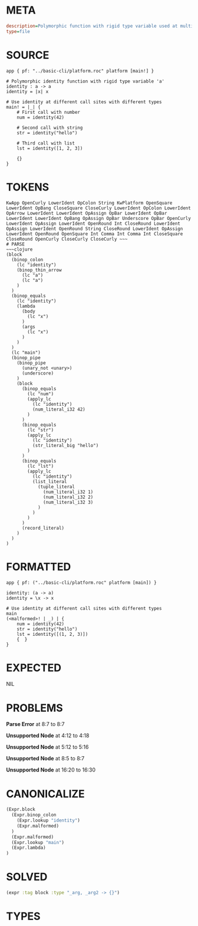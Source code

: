 # META
~~~ini
description=Polymorphic function with rigid type variable used at multiple call sites
type=file
~~~
# SOURCE
~~~roc
app { pf: "../basic-cli/platform.roc" platform [main!] }

# Polymorphic identity function with rigid type variable 'a'
identity : a -> a
identity = |x| x

# Use identity at different call sites with different types
main! = |_| {
    # First call with number
    num = identity(42)
    
    # Second call with string
    str = identity("hello")
    
    # Third call with list
    lst = identity([1, 2, 3])
    
    {}
}
~~~
# TOKENS
~~~text
KwApp OpenCurly LowerIdent OpColon String KwPlatform OpenSquare LowerIdent OpBang CloseSquare CloseCurly LowerIdent OpColon LowerIdent OpArrow LowerIdent LowerIdent OpAssign OpBar LowerIdent OpBar LowerIdent LowerIdent OpBang OpAssign OpBar Underscore OpBar OpenCurly LowerIdent OpAssign LowerIdent OpenRound Int CloseRound LowerIdent OpAssign LowerIdent OpenRound String CloseRound LowerIdent OpAssign LowerIdent OpenRound OpenSquare Int Comma Int Comma Int CloseSquare CloseRound OpenCurly CloseCurly CloseCurly ~~~
# PARSE
~~~clojure
(block
  (binop_colon
    (lc "identity")
    (binop_thin_arrow
      (lc "a")
      (lc "a")
    )
  )
  (binop_equals
    (lc "identity")
    (lambda
      (body
        (lc "x")
      )
      (args
        (lc "x")
      )
    )
  )
  (lc "main")
  (binop_pipe
    (binop_pipe
      (unary_not <unary>)
      (underscore)
    )
    (block
      (binop_equals
        (lc "num")
        (apply_lc
          (lc "identity")
          (num_literal_i32 42)
        )
      )
      (binop_equals
        (lc "str")
        (apply_lc
          (lc "identity")
          (str_literal_big "hello")
        )
      )
      (binop_equals
        (lc "lst")
        (apply_lc
          (lc "identity")
          (list_literal
            (tuple_literal
              (num_literal_i32 1)
              (num_literal_i32 2)
              (num_literal_i32 3)
            )
          )
        )
      )
      (record_literal)
    )
  )
)
~~~
# FORMATTED
~~~roc
app { pf: ("../basic-cli/platform.roc" platform [main]) }

identity: (a -> a)
identity = \x -> x

# Use identity at different call sites with different types
main
(<malformed>! | _) | {
	num = identity(42)
	str = identity("hello")
	lst = identity([(1, 2, 3)])
	{  }
}
~~~
# EXPECTED
NIL
# PROBLEMS
**Parse Error**
at 8:7 to 8:7

**Unsupported Node**
at 4:12 to 4:18

**Unsupported Node**
at 5:12 to 5:16

**Unsupported Node**
at 8:5 to 8:7

**Unsupported Node**
at 16:20 to 16:30

# CANONICALIZE
~~~clojure
(Expr.block
  (Expr.binop_colon
    (Expr.lookup "identity")
    (Expr.malformed)
  )
  (Expr.malformed)
  (Expr.lookup "main")
  (Expr.lambda)
)
~~~
# SOLVED
~~~clojure
(expr :tag block :type "_arg, _arg2 -> {}")
~~~
# TYPES
~~~roc
~~~
